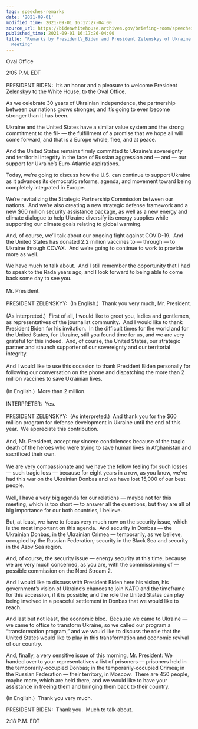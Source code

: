 ```yaml
---
tags: speeches-remarks
date: '2021-09-01'
modified_time: 2021-09-01 16:17:27-04:00
source_url: https://bidenwhitehouse.archives.gov/briefing-room/speeches-remarks/2021/09/01/remarks-by-president-biden-and-president-zelenskyy-of-ukraine-before-bilateral-meeting/
published_time: 2021-09-01 16:17:26-04:00
title: "Remarks by President\_Biden and President Zelenskyy of Ukraine Before Bilateral\_\
  Meeting"
---
```

 
Oval Office

2:05 P.M. EDT  
   
PRESIDENT BIDEN:  It’s an honor and a pleasure to welcome President
Zelenskyy to the White House, to the Oval Office.

As we celebrate 30 years of Ukrainian independence, the partnership
between our nations grows stronger, and it’s going to even become
stronger than it has been.

Ukraine and the United States have a similar value system and the strong
commitment to the fil- — the fulfillment of a promise that we hope all
will come forward, and that is a Europe whole, free, and at peace.

And the United States remains firmly committed to Ukraine’s sovereignty
and territorial integrity in the face of Russian aggression and — and —
our support for Ukraine’s Euro-Atlantic aspirations.

Today, we’re going to discuss how the U.S. can continue to support
Ukraine as it advances its democratic reforms, agenda, and movement
toward being completely integrated in Europe.

We’re revitalizing the Strategic Partnership Commission between our
nations.  And we’re also creating a new strategic defense framework and
a new $60 million security assistance package, as well as a new energy
and climate dialogue to help Ukraine diversify its energy supplies while
supporting our climate goals relating to global warming.

And, of course, we’ll talk about our ongoing fight against COVID-19. 
And the United States has donated 2.2 million vaccines to — through — to
Ukraine through COVAX.  And we’re going to continue to work to provide
more as well.

We have much to talk about.  And I still remember the opportunity that I
had to speak to the Rada years ago, and I look forward to being able to
come back some day to see you.  
   
Mr. President.  
   
PRESIDENT ZELENSKYY:  (In English.)  Thank you very much, Mr.
President.  
   
(As interpreted.)  First of all, I would like to greet you, ladies and
gentlemen, as representatives of the journalist community.  And I would
like to thank President Biden for his invitation.  In the difficult
times for the world and for the United States, for Ukraine, still you
found time for us, and we are very grateful for this indeed.  And, of
course, the United States, our strategic partner and staunch supporter
of our sovereignty and our territorial integrity.   
   
And I would like to use this occasion to thank President Biden
personally for following our conversation on the phone and dispatching
the more than 2 million vaccines to save Ukrainian lives.   
   
(In English.)  More than 2 million.  
   
INTERPRETER:  Yes.  
   
PRESIDENT ZELENSKYY:  (As interpreted.)  And thank you for the $60
million program for defense development in Ukraine until the end of this
year.  We appreciate this contribution.  
   
And, Mr. President, accept my sincere condolences because of the tragic
death of the heroes who were trying to save human lives in Afghanistan
and sacrificed their own.  
   
We are very compassionate and we have the fellow feeling for such losses
— such tragic loss — because for eight years in a row, as you know,
we’ve had this war on the Ukrainian Donbas and we have lost 15,000 of
our best people.   
   
Well, I have a very big agenda for our relations — maybe not for this
meeting, which is too short — to answer all the questions, but they are
all of big importance for our both countries, I believe. 

But, at least, we have to focus very much now on the security issue,
which is the most important on this agenda.  And security in Donbas —
the Ukrainian Donbas, in the Ukrainian Crimea — temporarily, as we
believe, occupied by the Russian Federation; security in the Black Sea
and security in the Azov Sea region.

And, of course, the security issue — energy security at this time,
because we are very much concerned, as you are, with the commissioning
of — possible commission on the Nord Stream 2. 

And I would like to discuss with President Biden here his vision, his
government’s vision of Ukraine’s chances to join NATO and the timeframe
for this accession, if it is possible; and the role the United States
can play being involved in a peaceful settlement in Donbas that we would
like to reach.

And last but not least, the economic bloc.  Because we came to Ukraine —
we came to office to transform Ukraine, so we called our program a
“transformation program,” and we would like to discuss the role that the
United States would like to play in this transformation and economic
revival of our country.

And, finally, a very sensitive issue of this morning, Mr. President: We
handed over to your representatives a list of prisoners — prisoners held
in the temporarily-occupied Donbas; in the temporarily-occupied Crimea;
in the Russian Federation — their territory, in Moscow.  There are 450
people, maybe more, which are held there, and we would like to have your
assistance in freeing them and bringing them back to their country.

(In English.)  Thank you very much.

PRESIDENT BIDEN:  Thank you.  Much to talk about.

2:18 P.M. EDT

